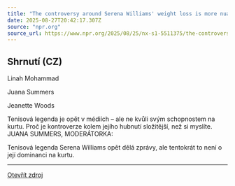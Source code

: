 ```yaml
---
title: "The controversy around Serena Williams' weight loss is more nuanced than you may think"
date: 2025-08-27T20:42:17.307Z
source: "npr.org"
source_url: https://www.npr.org/2025/08/25/nx-s1-5511375/the-controversy-around-serena-williams-weight-loss-is-more-nuanced-than-you-may-think
---
```


## Shrnutí (CZ)
Linah Mohammad

Juana Summers

Jeanette Woods

Tenisová legenda je opět v médiích – ale ne kvůli svým schopnostem na kurtu. Proč je kontroverze kolem jejího hubnutí složitější, než si myslíte. JUANA SUMMERS, MODERÁTORKA:

Tenisová legenda Serena Williams opět dělá zprávy, ale tentokrát to není o její dominanci na kurtu.

---

[Otevřít zdroj](https://www.npr.org/2025/08/25/nx-s1-5511375/the-controversy-around-serena-williams-weight-loss-is-more-nuanced-than-you-may-think)
